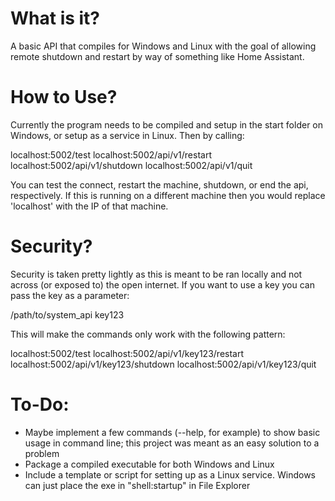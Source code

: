 # What is it?
A basic API that compiles for Windows and Linux with the goal of allowing remote shutdown and restart by way of something like Home Assistant.

# How to Use?
Currently the program needs to be compiled and setup in the start folder on Windows, or setup as a service in Linux.
Then by calling:

localhost:5002/test
localhost:5002/api/v1/restart
localhost:5002/api/v1/shutdown
localhost:5002/api/v1/quit

You can test the connect, restart the machine, shutdown, or end the api, respectively. If this is running on a different machine then you would replace 'localhost' with the IP of that machine.

# Security? 
Security is taken pretty lightly as this is meant to be ran locally and not across (or exposed to) the open internet. If you want to use a key you can pass the key as a parameter:

/path/to/system_api key123

This will make the commands only work with the following pattern:

localhost:5002/test
localhost:5002/api/v1/key123/restart
localhost:5002/api/v1/key123/shutdown
localhost:5002/api/v1/key123/quit

# To-Do:
 - Maybe implement a few commands (--help, for example) to show basic usage in command line; this project was meant as an easy solution to a problem
 - Package a compiled executable for both Windows and Linux
 - Include a template or script for setting up as a Linux service. Windows can just place the exe in "shell:startup" in File Explorer  